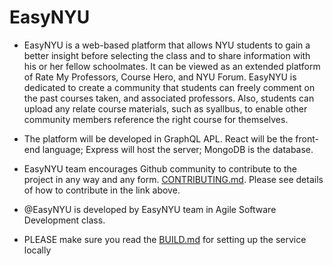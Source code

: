 # EasyNYU

- EasyNYU is a web-based platform that allows NYU students to gain a better insight before selecting the class and to share information with his or her fellow schoolmates. It can be viewed as an extended platform of Rate My Professors, Course Hero, and NYU Forum. EasyNYU is dedicated to create a community that students can freely comment on the past courses taken, and associated professors. Also, students can upload any relate course materials, such as syallbus, to enable other community members reference the right course for themselves.

- The platform will be developed in GraphQL APL. React will be the front-end language; Express will host the server; MongoDB is the database.

- EasyNYU team encourages Github community to contribute to the project in any way and any form. [CONTRIBUTING.md](https://github.com/nyu-software-engineering/fall-2019-easy-nyu/blob/master/CONTRIBUTING.md). Please see details of how to contribute in the link above.

- @EasyNYU is developed by EasyNYU team in Agile Software Development class.

- PLEASE make sure you read the [BUILD.md](https://github.com/nyu-software-engineering/fall-2019-easy-nyu/blob/spike/13%2C17%2C18/project-setup/BUILD.md) for setting up the service locally
